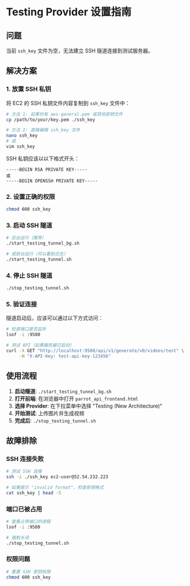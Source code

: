 # Testing Provider 设置指南

## 问题

当前 `ssh_key` 文件为空，无法建立 SSH 隧道连接到测试服务器。

## 解决方案

### 1. 放置 SSH 私钥

将 EC2 的 SSH 私钥文件内容复制到 `ssh_key` 文件中：

```bash
# 方法 1: 如果你有 aws-general.pem 或其他密钥文件
cp /path/to/your/key.pem ./ssh_key

# 方法 2: 直接编辑 ssh_key 文件
nano ssh_key
# 或
vim ssh_key
```

SSH 私钥应该以以下格式开头：
```
-----BEGIN RSA PRIVATE KEY-----
或
-----BEGIN OPENSSH PRIVATE KEY-----
```

### 2. 设置正确的权限

```bash
chmod 600 ssh_key
```

### 3. 启动 SSH 隧道

```bash
# 后台运行（推荐）
./start_testing_tunnel_bg.sh

# 或前台运行（可以看到日志）
./start_testing_tunnel.sh
```

### 4. 停止 SSH 隧道

```bash
./stop_testing_tunnel.sh
```

### 5. 验证连接

隧道启动后，应该可以通过以下方式访问：

```bash
# 检查端口是否监听
lsof -i :9580

# 测试 API（如果服务器已启动）
curl -X GET "http://localhost:9580/api/v1/generate/v0/videos/test" \
     -H "X-API-Key: test-api-key-123456"
```

## 使用流程

1. **启动隧道**: `./start_testing_tunnel_bg.sh`
2. **打开前端**: 在浏览器中打开 `parrot_api_frontend.html`
3. **选择 Provider**: 在下拉菜单中选择 "Testing (New Architecture)"
4. **开始测试**: 上传图片并生成视频
5. **完成后**: `./stop_testing_tunnel.sh`

## 故障排除

### SSH 连接失败

```bash
# 测试 SSH 连接
ssh -i ./ssh_key ec2-user@52.54.232.223

# 如果提示 "invalid format"，检查密钥格式
cat ssh_key | head -5
```

### 端口已被占用

```bash
# 查看占用端口的进程
lsof -i :9580

# 强制关闭
./stop_testing_tunnel.sh
```

### 权限问题

```bash
# 重置 SSH 密钥权限
chmod 600 ssh_key
```

